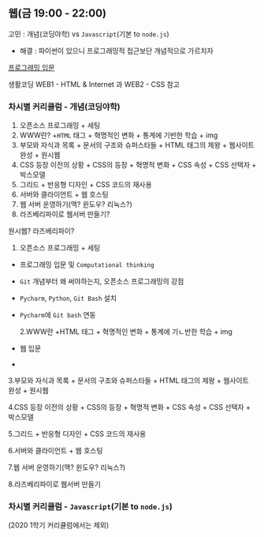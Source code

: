 ## 웹(금 19:00 - 22:00)

고민 : 개념(코딩야학) vs `Javascript`(기본 to `node.js`)

- 해결 : 파이썬이 있으니 프로그래밍적 접근보단 개념적으로 가르치자

[프로그래밍 입문](https://www.notion.so/d50b357f0a974ca8b79aa133c78b89ce)

생활코딩 WEB1 - HTML & Internet 과 WEB2 - CSS 참고

### 차시별 커리큘럼 - 개념(코딩야학)

1. 오픈소스 프로그래밍 + 세팅
2. WWW란? +`HTML` 태그 + 혁명적인 변화 +  통계에 기반한 학습 + img
3. 부모와 자식과 목록 + 문서의 구조와 슈퍼스타들 + HTML 태그의 제왕 + 웹사이트 완성 + 원시웹
4. CSS 등장 이전의 상황 + CSS의 등장 + 혁명적 변화 + CSS 속성 + CSS 선택자 + 박스모델
5. 그리드 + 반응형 디자인 + CSS 코드의 재사용
6. 서버와 클라이언트 + 웹 호스팅
7. 웹 서버 운영하기(맥? 윈도우? 리눅스?)
8. 라즈베리파이로 웹서버 만들기?

원시웹? 라즈베리파이?

  1. 오픈소스 프로그래밍 + 세팅

- 프로그래밍 입문 및 `Computational thinking`
- `Git` 개념부터 왜 써야하는지, 오픈소스 프로그래밍의 강점
- `Pycharm`, `Python`, `Git Bash` 설치
- `Pycharm`에 `Git bash` 연동

  2.WWW란 +HTML 태그 + 혁명적인 변화 + 통계에 기ㄴ반한 학습 + img

- 웹 입문
- 

  3.부모와 자식과 목록 + 문서의 구조와 슈퍼스타들 + HTML 태그의 제왕 + 웹사이트 완성 + 원시웹

  4.CSS 등장 이전의 상황 + CSS의 등장 + 혁명적 변화 + CSS 속성 + CSS 선택자 + 박스모델

  5.그리드 + 반응형 디자인 + CSS 코드의 재사용

  6.서버와 클라이언트 + 웹 호스팅

  7.웹 서버 운영하기(맥? 윈도우? 리눅스?)

  8.라즈베리파이로 웹서버 만들기

### 차시별 커리큘럼 - `Javascript`(기본 to `node.js`)

  (2020 1학기 커리큘럼에서는 제외)